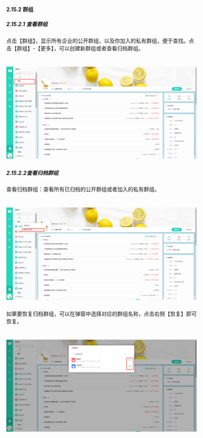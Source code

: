 #### 2.15.2 群组

##### 2.15.2.1 查看群组

点击【群组】，显示所有企业的公开群组，以及你加入的私有群组，便于查找。点击【群组】-【更多】，可以创建新群组或者查看归档群组。 

# ![](/assets/15.2群组.png)

##### 2.15.2.2查看归档群组

查看归档群组：查看所有已归档的公开群组或者加入的私有群组。

# ![](/assets/15.2群组2.png)

如果要恢复归档群组，可以在弹窗中选择对应的群组名称，点击右侧【恢复】即可恢复。

# ![](/assets/15.2群组3.png)